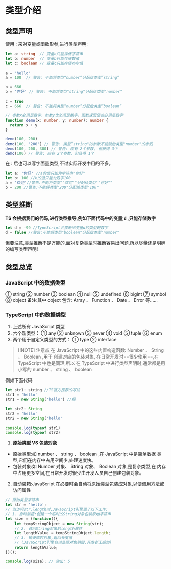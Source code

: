 # 类型介绍

## 类型声明

使⽤ : 来对变量或函数形参,进⾏类型声明:

```ts
let a: string  // 变量a只能存储字符串
let b: number  // 变量b只能存储数值
let c: boolean // 变量c只能存储布尔值
​
a = 'hello'
a = 100  // 警告: 不能将类型“number”分配给类型“string”
​
b = 666
b = '你好' // 警告: 不能将类型"string"分配给类型"number"
​
c = true
c = 666  // 警告: 不能将类型“number”分配给类型“boolean”
​
// 参数x必须是数字，参数y也必须是数字，函数返回值也必须是数字
function demo(x: number, y: number): number {
  return x + y
}

demo(100, 200)
demo(100, '200') // 警告: 类型“string"的参数不能赋给类型"number"的参数
demo(100, 200, 300) // 警告: 应有 2个参数, 但获得 3个
demo(100) // 警告: 应有 2个参数，但获得 1个
```

在 : 后也可以写字⾯量类型,不过实际开发中⽤的不多。

```ts
let a: '你好' //a的值只能为字符串"你好"
let b: 100 //b的值只能为数字100
a = '欢迎'//警告:不能将类型""欢迎""分配给类型""你好""
b = 200 //警告:不能将类型"200"分配给类型"100"
```
## 类型推断

**TS 会根据我们的代码,进⾏类型推导,例如下⾯代码中的变量 d ,只能存储数字**

```ts
let d = -99 //TypeScript会推断出变量d的类型是数字
d = false //警告:不能将类型"boolean"分配给类型"number"
```

但要注意,类型推断不是万能的,⾯对复杂类型时推断容易出问题,所以尽量还是明确的编写类型声明!

## 类型总览

### JavaScript 中的数据类型 

① string ② number ③ boolean ④ null ⑤ undefined ⑥ bigint ⑦ symbol ⑧ object
备注:其中 object 包含: Array 、 Function 、 Date 、 Error 等......

### TypeScript 中的数据类型
1. 上述所有 JavaScript 类型
2. 六个新类型： ① any ② unknown ③ never ④ void ⑤ tuple ⑥ enum
3. 两个用于自定义类型的方式： ① type ② interface

> [!NOTE] 注意点
在 JavaScript 中的这些内置构造函数: Number 、 String 、 Boolean ,⽤于 创建对应的包装对象, 在⽇常开发时==很少使⽤==,在 TypeScript 中也是同理,所以 在 TypeScript 中进⾏类型声明时,通常都是⽤⼩写的 number 、 string 、 boolean

例如下⾯代码:
```js
let str1: string //TS官方推荐的写法
str1 = 'hello'
str1 = new String('hello') //报

let str2: String
str2 = 'hello'
str2 = new String('hello'
 
console.log(typeof str1)
console.log(typeof str2)
```

1. **原始类型 VS 包装对象**
- 原始类型:如 number 、 string 、 boolean ,在 JavaScript 中是简单数据 类型,它们在内存中占⽤空间少,处理速度快。 
- 包装对象:如 Number 对象、 String 对象、 Boolean 对象,是复杂类型,在 内存中占⽤更多空间,在⽇常开发时很少由开发⼈员⾃⼰创建包装对象。 
2. ⾃动装箱:JavaScript 在必要时会⾃动将原始类型包装成对象,以便调⽤⽅法或访问属性

```js
// 原始类型字符串
let str = 'hello';
// 当访问str.length时,JavaScript引擎做了以下⼯作:
// 1. ⾃动装箱:创建⼀个临时的String对象包装原始字符串
let size = (function(){
	let tempStringObject = new String(str);
	// 2. 访问String对象的length属性
	let lengthValue = tempStringObject.length;
	// 3. 销毁临时对象,返回⻓度值
	// (JavaScript引擎⾃动处理对象销毁,开发者⽆感知)
	return lengthValue;
})();

console.log(size); // 输出: 5
```
